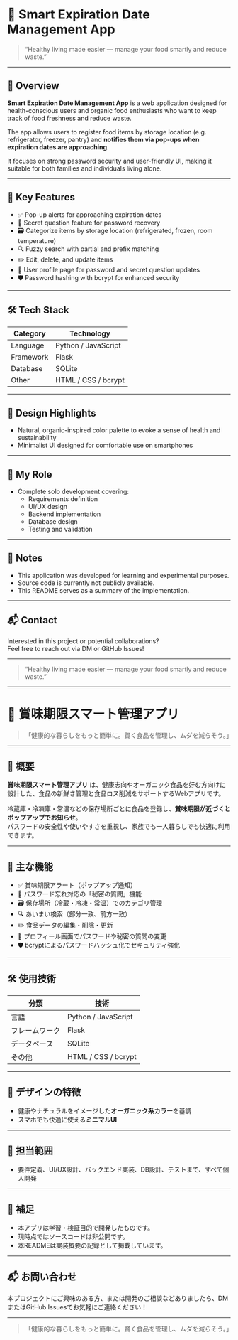 # 🥦 Smart Expiration Date Management App

> “Healthy living made easier — manage your food smartly and reduce waste.”

---

## 📝 Overview

**Smart Expiration Date Management App** is a web application designed for health-conscious users and organic food enthusiasts who want to keep track of food freshness and reduce waste.

The app allows users to register food items by storage location (e.g. refrigerator, freezer, pantry) and **notifies them via pop-ups when expiration dates are approaching**.  

It focuses on strong password security and user-friendly UI, making it suitable for both families and individuals living alone.

---

## 🔧 Key Features

- ✅ Pop-up alerts for approaching expiration dates
- 🔐 Secret question feature for password recovery
- 🗃️ Categorize items by storage location (refrigerated, frozen, room temperature)
- 🔍 Fuzzy search with partial and prefix matching
- ✏️ Edit, delete, and update items
- 🙋 User profile page for password and secret question updates
- 🛡️ Password hashing with bcrypt for enhanced security

---

## 🛠 Tech Stack

| Category        | Technology          |
|-----------------|---------------------|
| Language        | Python / JavaScript |
| Framework       | Flask               |
| Database        | SQLite              |
| Other           | HTML / CSS / bcrypt |

---

## 🎨 Design Highlights

- Natural, organic-inspired color palette to evoke a sense of health and sustainability
- Minimalist UI designed for comfortable use on smartphones

---

## 👤 My Role

- Complete solo development covering:
  - Requirements definition
  - UI/UX design
  - Backend implementation
  - Database design
  - Testing and validation

---

## 📎 Notes

- This application was developed for learning and experimental purposes.  
- Source code is currently not publicly available.  
- This README serves as a summary of the implementation.

---

## 📬 Contact

Interested in this project or potential collaborations?  
Feel free to reach out via DM or GitHub Issues!

---

> “Healthy living made easier — manage your food smartly and reduce waste.”

---

# 🥦 賞味期限スマート管理アプリ

> 「健康的な暮らしをもっと簡単に。賢く食品を管理し、ムダを減らそう。」

---

## 📝 概要

**賞味期限スマート管理アプリ** は、健康志向やオーガニック食品を好む方向けに設計した、食品の新鮮さ管理と食品ロス削減をサポートするWebアプリです。

冷蔵庫・冷凍庫・常温などの保存場所ごとに食品を登録し、**賞味期限が近づくとポップアップでお知らせ**。  
パスワードの安全性や使いやすさを重視し、家族でも一人暮らしでも快適に利用できます。

---

## 🔧 主な機能

- ✅ 賞味期限アラート（ポップアップ通知）
- 🔐 パスワード忘れ対応の「秘密の質問」機能
- 🗃️ 保存場所（冷蔵・冷凍・常温）でのカテゴリ管理
- 🔍 あいまい検索（部分一致、前方一致）
- ✏️ 食品データの編集・削除・更新
- 🙋 プロフィール画面でパスワードや秘密の質問の変更
- 🛡️ bcryptによるパスワードハッシュ化でセキュリティ強化

---

## 🛠 使用技術

| 分類          | 技術              |
|---------------|-------------------|
| 言語          | Python / JavaScript |
| フレームワーク| Flask             |
| データベース  | SQLite            |
| その他        | HTML / CSS / bcrypt |

---

## 🎨 デザインの特徴

- 健康やナチュラルをイメージした**オーガニック系カラー**を基調
- スマホでも快適に使える**ミニマルUI**

---

## 👤 担当範囲

- 要件定義、UI/UX設計、バックエンド実装、DB設計、テストまで、すべて個人開発

---

## 📎 補足

- 本アプリは学習・検証目的で開発したものです。  
- 現時点ではソースコードは非公開です。  
- 本READMEは実装概要の記録として掲載しています。

---

## 📬 お問い合わせ

本プロジェクトにご興味のある方、または開発のご相談などありましたら、DMまたはGitHub Issuesでお気軽にご連絡ください！

---

> 「健康的な暮らしをもっと簡単に。賢く食品を管理し、ムダを減らそう。」
